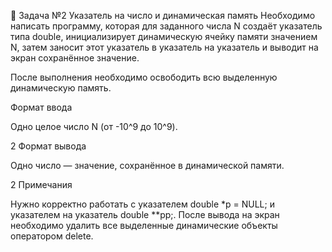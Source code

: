 🔹 Задача №2 Указатель на число и динамическая память
Необходимо написать программу, которая для заданного числа N создаёт указатель типа double, инициализирует динамическую ячейку памяти значением N, затем заносит этот указатель в указатель на указатель и выводит на экран сохранённое значение.

После выполнения необходимо освободить всю выделенную динамическую память.

Формат ввода

Одно целое число N (от -10^9 до 10^9).

2
Формат вывода

Одно число — значение, сохранённое в динамической памяти.

2
Примечания

Нужно корректно работать с указателем double *p = NULL; и указателем на указатель double **pp;.
После вывода на экран необходимо удалить все выделенные динамические объекты оператором delete.

